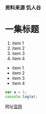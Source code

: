 ### 资料来源 饥人谷
# 一集标题

1. item 1
2. item 2
3. item 3
4. item 4

* item 1
* item 2
* item 3
* item 4

```javascript
var a = 1;
console.log(a);
```

网址[官网](https://blog.liuyangtech.com)

